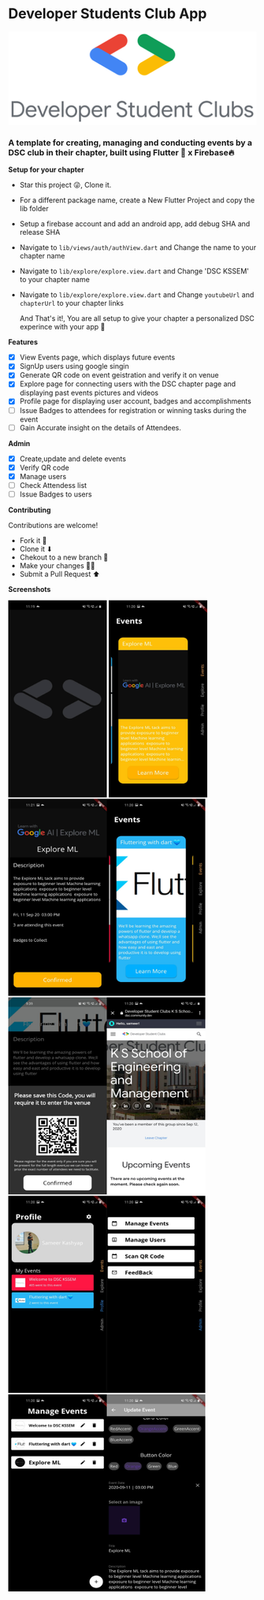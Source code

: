 # Developer Students Club App

![DSC](/assets/dsc.png)

### A template for creating, managing and conducting events by a DSC club in their chapter, built using Flutter 💙 x Firebase🔥

**Setup for your chapter**

- Star this project 😜, Clone it.
- For a different package name, create a New Flutter Project and copy the lib folder
- Setup a firebase account and add an android app, add debug SHA and release SHA
- Navigate to `lib/views/auth/authView.dart` and Change the name to your chapter name
- Navigate to `lib/explore/explore.view.dart` and Change 'DSC KSSEM' to your chapter name
- Navigate to `lib/explore/explore.view.dart` and Change `youtubeUrl` and `chapterUrl` to your chapter links

  And That's it!, You are all setup to give your chapter a personalized DSC experince with your app 🚀

**Features**

- [x] View Events page, which displays future events
- [x] SignUp users using google singin
- [x] Generate QR code on event geistration and verify it on venue
- [x] Explore page for connecting users with the DSC chapter page and displaying past events pictures and videos
- [x] Profile page for displaying user account, badges and accomplishments
- [ ] Issue Badges to attendees for registration or winning tasks during the event
- [ ] Gain Accurate insight on the details of Attendees.

**Admin**

- [x] Create,update and delete events
- [x] Verify QR code
- [x] Manage users
- [ ] Check Attendess list
- [ ] Issue Badges to users

**Contributing**

Contributions are welcome!

- Fork it 🍴
- Clone it ⬇
- Chekout to a new branch 🔀
- Make your changes 👩‍💻
- Submit a Pull Request ⬆

**Screenshots**

  <img src="./screenshots/splash.jpg" alt="Splash" width="200" height="400"/> <img src="./screenshots/E1.jpg" alt="Splash" width="200" height="400"/> <img src="./screenshots/ed.jpg" alt="Splash" width="200" height="400"/><img src="./screenshots/E2.jpg" alt="Splash" width="200" height="400"/><img src="./screenshots/qr.jpg" alt="Splash" width="200" height="400"/><img src="./screenshots/chapter.jpg" alt="Splash" width="200" height="400"/><img src="./screenshots/profile.jpg" alt="Splash" width="200" height="400"/><img src="./screenshots/admin.jpg" alt="Splash" width="200" height="400"/><img src="./screenshots/events.jpg" alt="Splash" width="200" height="400"/><img src="./screenshots/eform.jpg" alt="Splash" width="200" height="400"/>
